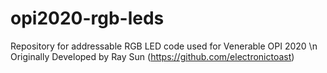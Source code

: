 # opi2020-rgb-leds
Repository for addressable RGB LED code used for Venerable OPI 2020 \n
Originally Developed by Ray Sun (https://github.com/electronictoast)
